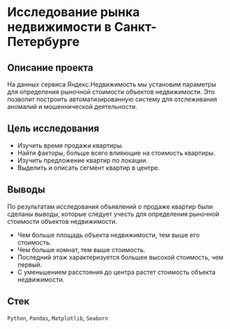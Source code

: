# Исследование рынка недвижимости в Санкт-Петербурге

## Описание проекта
На данных сервиса Яндекс.Недвижимость мы установим параметры для определения рыночной стоимости объектов недвижимости. Это позволит построить автоматизированную систему для отслеживания аномалий и мошеннической деятельности.

## Цель исследования
* Изучить время продажи квартиры.
* Найти факторы, больше всего влияющие на стоимость квартиры.
* Изучить предложение квартир по локации.
* Выделить и описать сегмент квартир в центре.

## Выводы
По результатам исследования объявлений о продаже квартир были сделаны выводы, которые следует учесть для определения рыночной стоимости объектов недвижимости.
* Чем больше площадь объекта недвижимости, тем выше его стоимость.
* Чем больше комнат, тем выше стоимость.
* Последний этаж характеризуется большее высокой стоимость, чем первый.
* С уменьшением расстояния до центра растет стоимость объекта недвижимости.

## Стек
`Python`, `Pandas`, `Matplotlib`, `Seaborn`


```python

```
